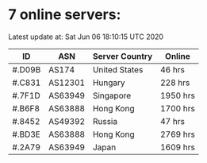 # 7 online servers:

Latest update at: Sat Jun 06 18:10:15 UTC 2020

| ID | ASN | Server Country | Online |
| -- | --- | -------------- | ------ |
| #.D09B | AS174 | United States | 46 hrs |
| #.C831 | AS12301 | Hungary | 228 hrs |
| #.7F1D | AS63949 | Singapore | 1950 hrs |
| #.B6F8 | AS63888 | Hong Kong | 1700 hrs |
| #.8452 | AS49392 | Russia | 47 hrs |
| #.BD3E | AS63888 | Hong Kong | 2769 hrs |
| #.2A79 | AS63949 | Japan | 1609 hrs |

